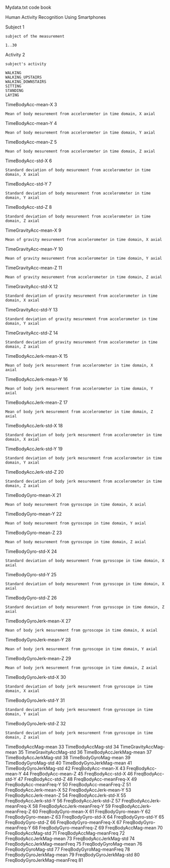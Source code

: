 Mydata.txt code book

Human Activity Recognition Using Smartphones

Subject     1

    subject of the measurement
    
    1..30
    
    
Activity    2

    subject's activity
    
    WALKING
    WALKING_UPSTAIRS
    WALKING_DOWNSTAIRS
    SITTING
    STANDING
    LAYING
    
TimeBodyAcc-mean-X  3

    Mean of body mesurement from accelerometer in time domain, X axial
    
TimeBodyAcc-mean-Y  4

    Mean of body mesurement from accelerometer in time domain, Y axial
    
TimeBodyAcc-mean-Z  5

    Mean of body mesurement from accelerometer in time domain, Z axial

TimeBodyAcc-std-X   6

    Standard deviation of body mesurement from accelerometer in time domain, X axial

TimeBodyAcc-std-Y   7

    Standard deviation of body mesurement from accelerometer in time domain, Y axial

TimeBodyAcc-std-Z   8

    Standard deviation of body mesurement from accelerometer in time domain, Z axial
    
TimeGravityAcc-mean-X   9

    Mean of gravity mesurement from accelerometer in time domain, X axial
    
TimeGravityAcc-mean-Y   10

    Mean of gravity mesurement from accelerometer in time domain, Y axial
    
TimeGravityAcc-mean-Z   11

    Mean of gravity mesurement from accelerometer in time domain, Z axial
    
TimeGravityAcc-std-X    12

    Standard deviation of gravity mesurement from accelerometer in time domain, X axial
    
TimeGravityAcc-std-Y    13

    Standard deviation of gravity mesurement from accelerometer in time domain, Y axial
    
TimeGravityAcc-std-Z    14

    Standard deviation of gravity mesurement from accelerometer in time domain, Z axial
    
TimeBodyAccJerk-mean-X  15

    Mean of body jerk mesurement from accelerometer in time domain, X axial
    
TimeBodyAccJerk-mean-Y  16

    Mean of body jerk mesurement from accelerometer in time domain, Y axial
    
TimeBodyAccJerk-mean-Z  17

    Mean of body jerk mesurement from accelerometer in time domain, Z axial
    
TimeBodyAccJerk-std-X   18

    Standard deviation of body jerk mesurement from accelerometer in time domain, X axial
    
TimeBodyAccJerk-std-Y   19

    Standard deviation of body jerk mesurement from accelerometer in time domain, Y axial
    
TimeBodyAccJerk-std-Z   20

    Standard deviation of body jerk mesurement from accelerometer in time domain, Z axial
    
TimeBodyGyro-mean-X     21

    Mean of body mesurement from gyroscope in time domain, X axial
    
TimeBodyGyro-mean-Y     22

    Mean of body mesurement from gyroscope in time domain, Y axial
    
TimeBodyGyro-mean-Z     23

    Mean of body mesurement from gyroscope in time domain, Z axial
    
TimeBodyGyro-std-X      24

    Standard deviation of body mesurement from gyroscope in time domain, X axial
    
TimeBodyGyro-std-Y      25

    Standard deviation of body mesurement from gyroscope in time domain, X axial
    
TimeBodyGyro-std-Z      26

    Standard deviation of body mesurement from gyroscope in time domain, Z axial
    
TimeBodyGyroJerk-mean-X 27

    Mean of body jerk mesurement from gyroscope in time domain, X axial
    
TimeBodyGyroJerk-mean-Y 28

    Mean of body jerk mesurement from gyroscope in time domain, Y axial
    
TimeBodyGyroJerk-mean-Z 29

    Mean of body jerk mesurement from gyroscope in time domain, Z axial
    
TimeBodyGyroJerk-std-X  30

    Standard deviation of body jerk mesurement from gyroscope in time domain, X axial
    
TimeBodyGyroJerk-std-Y  31

    Standard deviation of body jerk mesurement from gyroscope in time domain, Y axial
    
TimeBodyGyroJerk-std-Z  32

    Standard deviation of body jerk mesurement from gyroscope in time domain, Z axial
    
TimeBodyAccMag-mean     33
TimeBodyAccMag-std      34
TimeGravityAccMag-mean  35
TimeGravityAccMag-std   36
TimeBodyAccJerkMag-mean 37
TimeBodyAccJerkMag-std  38
TimeBodyGyroMag-mean    39
TimeBodyGyroMag-std     40
TimeBodyGyroJerkMag-mean    41
TimeBodyGyroJerkMag-std     42
FreqBodyAcc-mean-X      43
FreqBodyAcc-mean-Y      44
FreqBodyAcc-mean-Z      45
FreqBodyAcc-std-X       46
FreqBodyAcc-std-Y       47
FreqBodyAcc-std-Z       48
FreqBodyAcc-meanFreq-X  49
FreqBodyAcc-meanFreq-Y  50
FreqBodyAcc-meanFreq-Z  51
FreqBodyAccJerk-mean-X  52
FreqBodyAccJerk-mean-Y  53
FreqBodyAccJerk-mean-Z  54
FreqBodyAccJerk-std-X   55
FreqBodyAccJerk-std-Y   56
FreqBodyAccJerk-std-Z   57
FreqBodyAccJerk-meanFreq-X  58
FreqBodyAccJerk-meanFreq-Y  59
FreqBodyAccJerk-meanFreq-Z  60
FreqBodyGyro-mean-X     61
FreqBodyGyro-mean-Y     62
FreqBodyGyro-mean-Z     63
FreqBodyGyro-std-X      64
FreqBodyGyro-std-Y      65
FreqBodyGyro-std-Z      66
FreqBodyGyro-meanFreq-X 67
FreqBodyGyro-meanFreq-Y 68
FreqBodyGyro-meanFreq-Z 69
FreqBodyAccMag-mean     70
FreqBodyAccMag-std      71
FreqBodyAccMag-meanFreq 72
FreqBodyAccJerkMag-mean 73
FreqBodyAccJerkMag-std  74
FreqBodyAccJerkMag-meanFreq 75
FreqBodyGyroMag-mean    76
FreqBodyGyroMag-std     77
FreqBodyGyroMag-meanFreq    78
FreqBodyGyroJerkMag-mean    79
FreqBodyGyroJerkMag-std 80
FreqBodyGyroJerkMag-meanFreq    81   